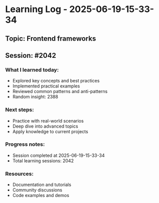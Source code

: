 # Learning Log - 2025-06-19-15-33-34

## Topic: Frontend frameworks
## Session: #2042

### What I learned today:
- Explored key concepts and best practices
- Implemented practical examples  
- Reviewed common patterns and anti-patterns
- Random insight: 2388

### Next steps:
- Practice with real-world scenarios
- Deep dive into advanced topics
- Apply knowledge to current projects

### Progress notes:
- Session completed at 2025-06-19-15-33-34
- Total learning sessions: 2042

### Resources:
- Documentation and tutorials
- Community discussions
- Code examples and demos
